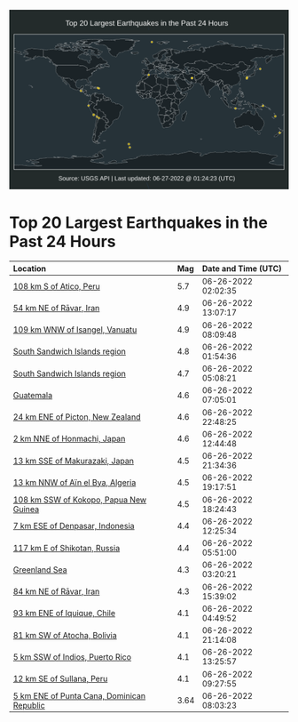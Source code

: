 ![Map](./map.png)

# Top 20 Largest Earthquakes in the Past 24 Hours

| Location | Mag | Date and Time (UTC) |
|:---|:---|:---|
| [108 km S of Atico, Peru](https://earthquake.usgs.gov/earthquakes/eventpage/us7000hk9n) | 5.7 | 06-26-2022 02:02:35 |
| [54 km NE of Rāvar, Iran](https://earthquake.usgs.gov/earthquakes/eventpage/us7000hkdl) | 4.9 | 06-26-2022 13:07:17 |
| [109 km WNW of Isangel, Vanuatu](https://earthquake.usgs.gov/earthquakes/eventpage/us7000hkc6) | 4.9 | 06-26-2022 08:09:48 |
| [South Sandwich Islands region](https://earthquake.usgs.gov/earthquakes/eventpage/us7000hk9p) | 4.8 | 06-26-2022 01:54:36 |
| [South Sandwich Islands region](https://earthquake.usgs.gov/earthquakes/eventpage/us7000hkbc) | 4.7 | 06-26-2022 05:08:21 |
| [Guatemala](https://earthquake.usgs.gov/earthquakes/eventpage/us7000hkby) | 4.6 | 06-26-2022 07:05:01 |
| [24 km ENE of Picton, New Zealand](https://earthquake.usgs.gov/earthquakes/eventpage/us7000hkg9) | 4.6 | 06-26-2022 22:48:25 |
| [2 km NNE of Honmachi, Japan](https://earthquake.usgs.gov/earthquakes/eventpage/us7000hkdf) | 4.6 | 06-26-2022 12:44:48 |
| [13 km SSE of Makurazaki, Japan](https://earthquake.usgs.gov/earthquakes/eventpage/us7000hkg0) | 4.5 | 06-26-2022 21:34:36 |
| [13 km NNW of Aïn el Bya, Algeria](https://earthquake.usgs.gov/earthquakes/eventpage/us7000hkfb) | 4.5 | 06-26-2022 19:17:51 |
| [108 km SSW of Kokopo, Papua New Guinea](https://earthquake.usgs.gov/earthquakes/eventpage/us7000hkf6) | 4.5 | 06-26-2022 18:24:43 |
| [7 km ESE of Denpasar, Indonesia](https://earthquake.usgs.gov/earthquakes/eventpage/us7000hkde) | 4.4 | 06-26-2022 12:25:34 |
| [117 km E of Shikotan, Russia](https://earthquake.usgs.gov/earthquakes/eventpage/us7000hkbf) | 4.4 | 06-26-2022 05:51:00 |
| [Greenland Sea](https://earthquake.usgs.gov/earthquakes/eventpage/us7000hkaf) | 4.3 | 06-26-2022 03:20:21 |
| [84 km NE of Rāvar, Iran](https://earthquake.usgs.gov/earthquakes/eventpage/us7000hkeg) | 4.3 | 06-26-2022 15:39:02 |
| [93 km ENE of Iquique, Chile](https://earthquake.usgs.gov/earthquakes/eventpage/us7000hkay) | 4.1 | 06-26-2022 04:49:52 |
| [81 km SW of Atocha, Bolivia](https://earthquake.usgs.gov/earthquakes/eventpage/us7000hkfu) | 4.1 | 06-26-2022 21:14:08 |
| [5 km SSW of Indios, Puerto Rico](https://earthquake.usgs.gov/earthquakes/eventpage/pr2022177001) | 4.1 | 06-26-2022 13:25:57 |
| [12 km SE of Sullana, Peru](https://earthquake.usgs.gov/earthquakes/eventpage/us7000hkci) | 4.1 | 06-26-2022 09:27:55 |
| [5 km ENE of Punta Cana, Dominican Republic](https://earthquake.usgs.gov/earthquakes/eventpage/pr2022177000) | 3.64 | 06-26-2022 08:03:23 |
